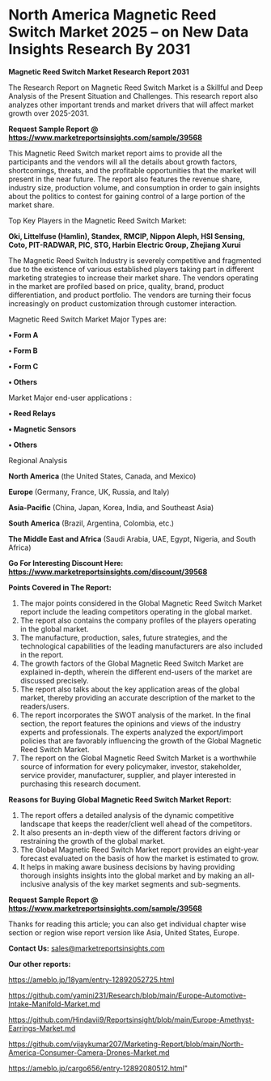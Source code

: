 # North America Magnetic Reed Switch Market 2025 – on New Data Insights Research By 2031

<strong>Magnetic Reed Switch Market Research Report 2031</strong>

The Research Report on Magnetic Reed Switch Market is a Skillful and Deep Analysis of the Present Situation and Challenges. This research report also analyzes other important trends and market drivers that will affect market growth over 2025-2031.

<strong>Request Sample Report @ <a href=https://www.marketreportsinsights.com/sample/39568>https://www.marketreportsinsights.com/sample/39568</a></strong>

This Magnetic Reed Switch market report aims to provide all the participants and the vendors will all the details about growth factors, shortcomings, threats, and the profitable opportunities that the market will present in the near future. The report also features the revenue share, industry size, production volume, and consumption in order to gain insights about the politics to contest for gaining control of a large portion of the market share.

Top Key Players in the Magnetic Reed Switch Market:

<strong>Oki, Littelfuse (Hamlin), Standex, RMCIP, Nippon Aleph, HSI Sensing, Coto, PIT-RADWAR, PIC, STG, Harbin Electric Group, Zhejiang Xurui</strong>

The Magnetic Reed Switch Industry is severely competitive and fragmented due to the existence of various established players taking part in different marketing strategies to increase their market share. The vendors operating in the market are profiled based on price, quality, brand, product differentiation, and product portfolio. The vendors are turning their focus increasingly on product customization through customer interaction.

Magnetic Reed Switch Market Major Types are:

<strong>•  Form A

•  Form B

•  Form C

•  Others</strong>

Market Major end-user applications :

<strong>•  Reed Relays

•  Magnetic Sensors

•  Others</strong>

Regional Analysis

</u><strong><b>North America</b></strong> (the United States, Canada, and Mexico)

<strong><b>Europe </b></strong>(Germany, France, UK, Russia, and Italy)

<strong><b>Asia-Pacific</b></strong> (China, Japan, Korea, India, and Southeast Asia)

<strong><b>South America</b></strong> (Brazil, Argentina, Colombia, etc.)

<strong><b>The Middle East and Africa</b></strong> (Saudi Arabia, UAE, Egypt, Nigeria, and South Africa)

<strong>Go For Interesting Discount Here: <a href=https://www.marketreportsinsights.com/discount/39568>https://www.marketreportsinsights.com/discount/39568</a></strong>

<strong>Points Covered in The Report:</strong>
<ol>
  <li>The major points considered in the Global Magnetic Reed Switch Market report include the leading competitors operating in the global market.</li>
  <li>The report also contains the company profiles of the players operating in the global market.</li>
  <li>The manufacture, production, sales, future strategies, and the technological capabilities of the leading manufacturers are also included in the report.</li>
  <li>The growth factors of the Global Magnetic Reed Switch Market are explained in-depth, wherein the different end-users of the market are discussed precisely.</li>
  <li>The report also talks about the key application areas of the global market, thereby providing an accurate description of the market to the readers/users.</li>
  <li>The report incorporates the SWOT analysis of the market. In the final section, the report features the opinions and views of the industry experts and professionals. The experts analyzed the export/import policies that are favorably influencing the growth of the Global Magnetic Reed Switch Market.</li>
  <li>The report on the Global Magnetic Reed Switch Market is a worthwhile source of information for every policymaker, investor, stakeholder, service provider, manufacturer, supplier, and player interested in purchasing this research document.</li>
</ol>
<strong>Reasons for Buying Global Magnetic Reed Switch Market Report:</strong>

<ol>
  <li>The report offers a detailed analysis of the dynamic competitive landscape that keeps the reader/client well ahead of the competitors.</li>
  <li>It also presents an in-depth view of the different factors driving or restraining the growth of the global market.</li>
  <li>The Global Magnetic Reed Switch Market report provides an eight-year forecast evaluated on the basis of how the market is estimated to grow.</li>
  <li>It helps in making aware business decisions by having providing thorough insights insights into the global market and by making an all-inclusive analysis of the key market segments and sub-segments.</li>
</ol>
<strong>Request Sample Report @ <a href=https://www.marketreportsinsights.com/sample/39568>https://www.marketreportsinsights.com/sample/39568</a></strong>


Thanks for reading this article; you can also get individual chapter wise section or region wise report version like Asia, United States, Europe.

<strong>Contact Us:</strong>
sales@marketreportsinsights.com

<strong>Our other reports:</strong>

<a href=https://ameblo.jp/18yam/entry-12892052725.html>https://ameblo.jp/18yam/entry-12892052725.html</a>

<a href=https://github.com/yamini231/Research/blob/main/Europe-Automotive-Intake-Manifold-Market.md>https://github.com/yamini231/Research/blob/main/Europe-Automotive-Intake-Manifold-Market.md</a>

<a href=https://github.com/Hindavii9/Reportsinsight/blob/main/Europe-Amethyst-Earrings-Market.md>https://github.com/Hindavii9/Reportsinsight/blob/main/Europe-Amethyst-Earrings-Market.md</a>

<a href=https://github.com/vijaykumar207/Marketing-Report/blob/main/North-America-Consumer-Camera-Drones-Market.md>https://github.com/vijaykumar207/Marketing-Report/blob/main/North-America-Consumer-Camera-Drones-Market.md</a>

<a href=https://ameblo.jp/cargo656/entry-12892080512.html>https://ameblo.jp/cargo656/entry-12892080512.html</a>"

